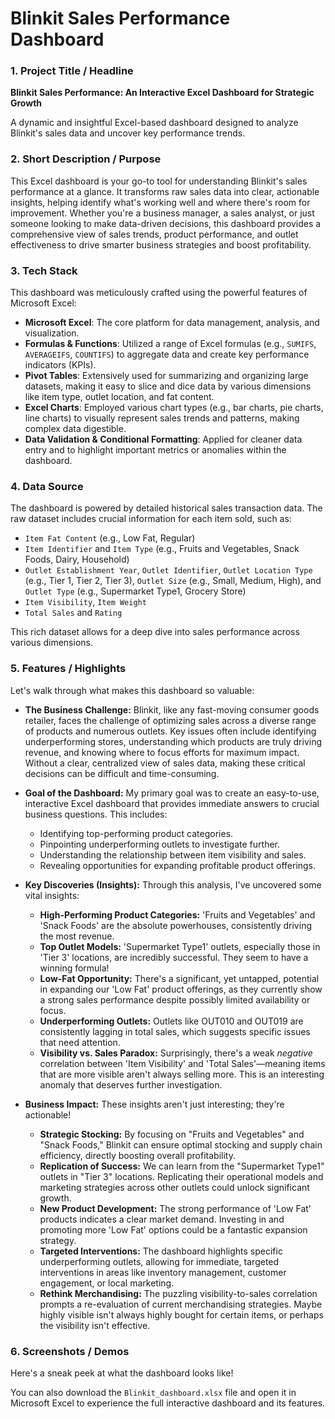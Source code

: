 # Blinkit Sales Performance Dashboard

### 1\. Project Title / Headline

**Blinkit Sales Performance: An Interactive Excel Dashboard for Strategic Growth**

A dynamic and insightful Excel-based dashboard designed to analyze Blinkit's sales data and uncover key performance trends.

### 2\. Short Description / Purpose

This Excel dashboard is your go-to tool for understanding Blinkit's sales performance at a glance. It transforms raw sales data into clear, actionable insights, helping identify what's working well and where there's room for improvement. Whether you're a business manager, a sales analyst, or just someone looking to make data-driven decisions, this dashboard provides a comprehensive view of sales trends, product performance, and outlet effectiveness to drive smarter business strategies and boost profitability.

### 3\. Tech Stack

This dashboard was meticulously crafted using the powerful features of Microsoft Excel:

  * **Microsoft Excel**: The core platform for data management, analysis, and visualization.
  * **Formulas & Functions**: Utilized a range of Excel formulas (e.g., `SUMIFS`, `AVERAGEIFS`, `COUNTIFS`) to aggregate data and create key performance indicators (KPIs).
  * **Pivot Tables**: Extensively used for summarizing and organizing large datasets, making it easy to slice and dice data by various dimensions like item type, outlet location, and fat content.
  * **Excel Charts**: Employed various chart types (e.g., bar charts, pie charts, line charts) to visually represent sales trends and patterns, making complex data digestible.
  * **Data Validation & Conditional Formatting**: Applied for cleaner data entry and to highlight important metrics or anomalies within the dashboard.

### 4\. Data Source

The dashboard is powered by detailed historical sales transaction data. The raw dataset includes crucial information for each item sold, such as:

  * `Item Fat Content` (e.g., Low Fat, Regular)
  * `Item Identifier` and `Item Type` (e.g., Fruits and Vegetables, Snack Foods, Dairy, Household)
  * `Outlet Establishment Year`, `Outlet Identifier`, `Outlet Location Type` (e.g., Tier 1, Tier 2, Tier 3), `Outlet Size` (e.g., Small, Medium, High), and `Outlet Type` (e.g., Supermarket Type1, Grocery Store)
  * `Item Visibility`, `Item Weight`
  * `Total Sales` and `Rating`

This rich dataset allows for a deep dive into sales performance across various dimensions.

### 5\. Features / Highlights

Let's walk through what makes this dashboard so valuable:

  * **The Business Challenge:**
    Blinkit, like any fast-moving consumer goods retailer, faces the challenge of optimizing sales across a diverse range of products and numerous outlets. Key issues often include identifying underperforming stores, understanding which products are truly driving revenue, and knowing where to focus efforts for maximum impact. Without a clear, centralized view of sales data, making these critical decisions can be difficult and time-consuming.

  * **Goal of the Dashboard:**
    My primary goal was to create an easy-to-use, interactive Excel dashboard that provides immediate answers to crucial business questions. This includes:

      * Identifying top-performing product categories.
      * Pinpointing underperforming outlets to investigate further.
      * Understanding the relationship between item visibility and sales.
      * Revealing opportunities for expanding profitable product offerings.

  * **Key Discoveries (Insights):**
    Through this analysis, I've uncovered some vital insights:

      * **High-Performing Product Categories:** 'Fruits and Vegetables' and 'Snack Foods' are the absolute powerhouses, consistently driving the most revenue.
      * **Top Outlet Models:** 'Supermarket Type1' outlets, especially those in 'Tier 3' locations, are incredibly successful. They seem to have a winning formula\!
      * **Low-Fat Opportunity:** There's a significant, yet untapped, potential in expanding our 'Low Fat' product offerings, as they currently show a strong sales performance despite possibly limited availability or focus.
      * **Underperforming Outlets:** Outlets like OUT010 and OUT019 are consistently lagging in total sales, which suggests specific issues that need attention.
      * **Visibility vs. Sales Paradox:** Surprisingly, there's a weak *negative* correlation between 'Item Visibility' and 'Total Sales'—meaning items that are more visible aren't always selling more. This is an interesting anomaly that deserves further investigation.

  * **Business Impact:**
    These insights aren't just interesting; they're actionable\!

      * **Strategic Stocking:** By focusing on "Fruits and Vegetables" and "Snack Foods," Blinkit can ensure optimal stocking and supply chain efficiency, directly boosting overall profitability.
      * **Replication of Success:** We can learn from the "Supermarket Type1" outlets in "Tier 3" locations. Replicating their operational models and marketing strategies across other outlets could unlock significant growth.
      * **New Product Development:** The strong performance of 'Low Fat' products indicates a clear market demand. Investing in and promoting more 'Low Fat' options could be a fantastic expansion strategy.
      * **Targeted Interventions:** The dashboard highlights specific underperforming outlets, allowing for immediate, targeted interventions in areas like inventory management, customer engagement, or local marketing.
      * **Rethink Merchandising:** The puzzling visibility-to-sales correlation prompts a re-evaluation of current merchandising strategies. Maybe highly visible isn't always highly bought for certain items, or perhaps the visibility isn't effective.

### 6\. Screenshots / Demos

Here's a sneak peek at what the dashboard looks like\!



You can also download the `Blinkit_dashboard.xlsx` file and open it in Microsoft Excel to experience the full interactive dashboard and its features.
